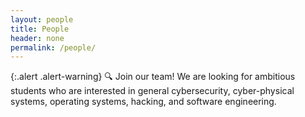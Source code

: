 ```yaml
---
layout: people
title: People
header: none
permalink: /people/
---
```


{:.alert .alert-warning}
🔍 Join our team!
We are looking for ambitious students
who are interested in
    general cybersecurity,
    cyber-physical systems,
    operating systems,
    hacking,
    <!-- ML, AI, -->
    and software engineering.

